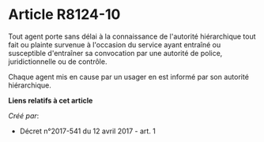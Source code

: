 # Article R8124-10

Tout agent porte sans délai à la connaissance de l'autorité hiérarchique tout fait ou plainte survenue à l'occasion du
service ayant entraîné ou susceptible d'entraîner sa convocation par une autorité de police, juridictionnelle ou de contrôle.

Chaque agent mis en cause par un usager en est informé par son autorité hiérarchique.

**Liens relatifs à cet article**

_Créé par_:

  - Décret n°2017-541 du 12 avril 2017 - art. 1
